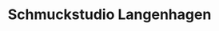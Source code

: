 ---
title: "Schmuckstudio Langenhagen"
url: /langenhagen/schmuckstudio-langenhagen/
shop: Schmuck
---